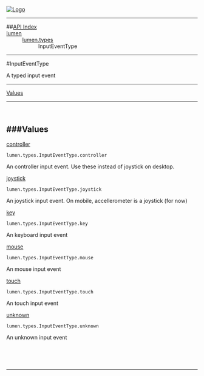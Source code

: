
[![Logo](../../../images/logo.png)](../../../index.html)

---


##[API Index](../../../api/index.html#lumen.types)   
[lumen](../)     
&emsp;&emsp;&emsp;[lumen.types](./)   
&emsp;&emsp;&emsp;&emsp;&emsp;&emsp;InputEventType

---

#InputEventType

A typed input event

---


[Values](#Values)   


---

&nbsp;   

<a class="lift" name="Values" ></a>
###Values   
---
<a class="lift" name="controller" href="#controller">controller</a>



`lumen.types.InputEventType.controller`

<span class="small_desc_flat"> An controller input event. Use these instead of joystick on desktop. </span>   

<a class="lift" name="joystick" href="#joystick">joystick</a>



`lumen.types.InputEventType.joystick`

<span class="small_desc_flat"> An joystick input event. On mobile, accellerometer is a joystick (for now) </span>   

<a class="lift" name="key" href="#key">key</a>



`lumen.types.InputEventType.key`

<span class="small_desc_flat"> An keyboard input event </span>   

<a class="lift" name="mouse" href="#mouse">mouse</a>



`lumen.types.InputEventType.mouse`

<span class="small_desc_flat"> An mouse input event </span>   

<a class="lift" name="touch" href="#touch">touch</a>



`lumen.types.InputEventType.touch`

<span class="small_desc_flat"> An touch input event </span>   

<a class="lift" name="unknown" href="#unknown">unknown</a>



`lumen.types.InputEventType.unknown`

<span class="small_desc_flat"> An unknown input event </span>   

&nbsp;   



&nbsp;
&nbsp;
&nbsp;

---  


&nbsp;   
&nbsp;   